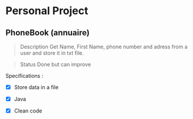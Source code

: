 # Personal Project
## PhoneBook (annuaire)
> Description 
Get Name, First Name, phone number and adress from a user and store it in txt file.

> Status
Done but can improve

Specifications :
- [x] Store data in a file
- [x] Java
- [x] Clean code

